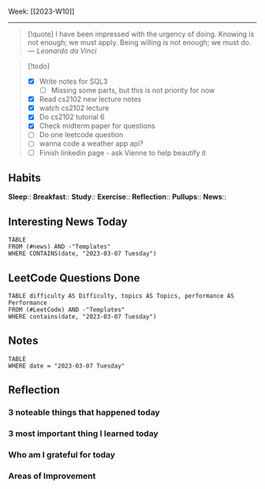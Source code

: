 Week: [[2023-W10]]
- - -
>[!quote]
> I have been impressed with the urgency of doing. Knowing is not enough; we must apply. Being willing is not enough; we must do.
> — <cite>Leonardo da Vinci</cite>

>[!todo]
>- [x] Write notes for SQL3
>	- [ ] Missing some parts, but this is not priority for now
>- [x] Read cs2102 new lecture notes
>- [x] watch cs2102 lecture
>- [x] Do cs2102 tutorial 6
>- [x] Check midterm paper for questions
>- [ ] Do one leetcode question
>- [ ] wanna code a weather app api?
>- [ ] Finish linkedin page - ask Vienne to help beautify it

## Habits

**Sleep**::
**Breakfast**::
**Study**:: 
**Exercise**:: 
**Reflection**:: 
**Pullups**::
**News**::

## Interesting News Today

```dataview
TABLE 
FROM (#news) AND -"Templates"
WHERE CONTAINS(date, "2023-03-07 Tuesday") 
```

## LeetCode Questions Done

```dataview
TABLE difficulty AS Difficulty, topics AS Topics, performance AS Performance
FROM (#LeetCode) AND -"Templates"
WHERE contains(date, "2023-03-07 Tuesday") 
```

## Notes

```dataview
TABLE
WHERE date = "2023-03-07 Tuesday"
```

## Reflection

### 3 noteable things that happened today

### 3 most important thing I learned today

### Who am I grateful for today

### Areas of Improvement